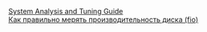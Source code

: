 [System Analysis and Tuning Guide](https://documentation.suse.com/sles/15-SP3/html/SLES-all/preface-tuning.html)   
[Как правильно мерять производительность диска (fio)](https://habr.com/ru/articles/154235/)
